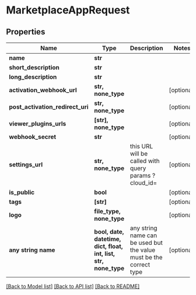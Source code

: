 # MarketplaceAppRequest


## Properties
Name | Type | Description | Notes
------------ | ------------- | ------------- | -------------
**name** | **str** |  | 
**short_description** | **str** |  | 
**long_description** | **str** |  | 
**activation_webhook_url** | **str, none_type** |  | [optional] 
**post_activation_redirect_uri** | **str, none_type** |  | [optional] 
**viewer_plugins_urls** | **[str], none_type** |  | [optional] 
**webhook_secret** | **str** |  | [optional] 
**settings_url** | **str, none_type** | this URL will be called with query params ?cloud_id&#x3D; | [optional] 
**is_public** | **bool** |  | [optional] 
**tags** | **[str]** |  | [optional] 
**logo** | **file_type, none_type** |  | [optional] 
**any string name** | **bool, date, datetime, dict, float, int, list, str, none_type** | any string name can be used but the value must be the correct type | [optional]

[[Back to Model list]](../README.md#documentation-for-models) [[Back to API list]](../README.md#documentation-for-api-endpoints) [[Back to README]](../README.md)


